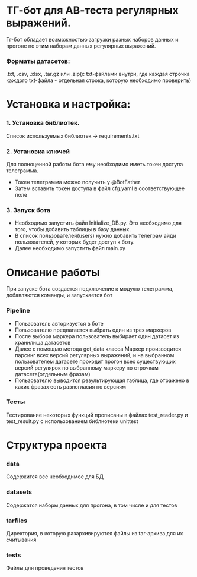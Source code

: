 # ТГ-бот для АВ-теста регулярных выражений.

Тг-бот обладает возможностью загрузки разных наборов данных и прогоне по этим наборам данных регулярных выражений.

### Форматы датасетов:
.txt, .csv, .xlsx, .tar.gz или .zip(c txt-файлами внутри, где каждая строчка каждого txt-файла - отдельная строка, которую необходимо проверить)
# Установка и настройка:
### 1. Установка библиотек.
Список используемых библиотек -> requirements.txt
### 2. Установка ключей
Для полноценной работы бота ему необходимо иметь токен доступа телеграмма.
+ Токен телеграмма можно получить у @BotFather
+ Затем вставить токен доступа в файл cfg.yaml в соответствующее поле
### 3. Запуск бота
+ Необходимо запустить файл Initialize_DB.py. Это необходимо для того, чтобы добавить таблицы в базу данных.
+ В список пользователей(users) нужно добавить телеграм айди пользователей, у которых будет доступ к боту. 
+ Далее необходимо запустить файл main.py
# Описание работы
При запуске бота создается подключение к модулю телеграмма, добавляются команды, и запускается бот

### Pipeline
+ Пользователь авторизуется в боте
+ Пользователю предлагается выбрать один из трех маркеров
+ После выбора маркера пользователь выбирает один датасет из хранилища датасетов
+ Далее с помощью метода get_data класса Маркер производится парсинг всех версий регулярных выражений, и на выбранном пользователем датасете проходит прогон всех существующих версий регулярок по выбранному маркеру по строчкам датасета(отдельным фразам)
+ Пользователю выводится результирующая таблица, где отражено в каких фразах есть разногласия по версиям 

### Тесты
Тестирование некоторых функций прописаны в файлах test_reader.py и test_result.py с использованием библиотеки unittest

# Структура проекта
### data
Содержится все необходимое для БД
### datasets
Содержатся наборы данных для прогона, в том числе и для тестов
### tarfiles
Директория, в которую разархивируются файлы из tar-архива для их считывания
### tests
Файлы для проведения тестов
